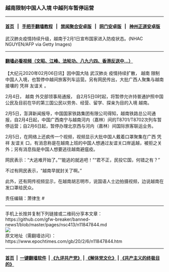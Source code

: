 ### 越南限制中国人入境 中越列车暂停运营
------------------------

#### [首页](https://github.com/gfw-breaker/banned-news1/blob/master/README.md) &nbsp;&nbsp;|&nbsp;&nbsp; [手把手翻墙教程](https://github.com/gfw-breaker/guides/wiki) &nbsp;&nbsp;|&nbsp;&nbsp; [禁闻聚合安卓版](https://github.com/gfw-breaker/bn-android) &nbsp;&nbsp;|&nbsp;&nbsp; [网门安卓版](https://github.com/oGate2/oGate) &nbsp;&nbsp;|&nbsp;&nbsp; [神州正道安卓版](https://github.com/SzzdOgate/update) 



<div><img alt="" class="aligncenter wp-post-image" src="https://i.epochtimes.com/assets/uploads/2020/02/GettyImages-1198051181-600x400.jpg"/>
<div class="red16 caption">
 武汉肺炎疫情持续升级，越南于2月1日宣布国家进入防疫状态。(NHAC NGUYEN/AFP via Getty Images)
</div>
</div><hr/>

#### [翻墙必看视频（文昭、江峰、法轮功、八九六四、香港反送中...）](https://github.com/gfw-breaker/banned-news1/blob/master/pages/link3.md)

<div><p>
 【大纪元2020年02月06日讯】因中国大陆
 <ok href="https://www.epochtimes.com/gb/tag/%E6%AD%A6%E6%B1%89%E8%82%BA%E7%82%8E.html">
  武汉肺炎
 </ok>
 疫情持续扩散，
 <ok href="https://www.epochtimes.com/gb/tag/%E8%B6%8A%E5%8D%97.html">
  越南
 </ok>
 限制中国人入境，也暂停中越间旅客列车运营。另有网民传出，大批广西人聚集与越南接壤的
 <ok href="https://www.epochtimes.com/gb/tag/%E5%87%AD%E7%A5%A5.html">
  凭祥
 </ok>
 <ok href="https://www.epochtimes.com/gb/tag/%E5%8F%8B%E8%B0%8A%E5%85%B3.html">
  友谊关
 </ok>
 。
</p>
<p>
 2月4日，
 <ok href="https://www.epochtimes.com/gb/tag/%E8%B6%8A%E5%8D%97.html">
  越南
 </ok>
 外交部领事局通报，
 <span class="css-901oao css-16my406 r-1qd0xha r-ad9z0x r-bcqeeo r-qvutc0">
  自2月5日0时起，将暂停允许持普通护照中国公民及目前在华的第三国公民以劳务、经营、留学、探亲为目的入境
 </span>
 <span class="css-901oao css-16my406 r-1qd0xha r-vw2c0b r-ad9z0x r-bcqeeo r-qvutc0">
  越南。
 </span>
</p>
<p>
 2月5日，澎湃新闻报导，中国国家铁路集团有限公司得知，越南铁路总公司通报，自2月4日起，中国广西南宁与越南河内（嘉林）间的T8701/T8702次列车暂停运营；自2月6日起，暂停办理北京西与河内（嘉林）间国际旅客联运业务。
</p>
<p>
 2月5日，在网络上还疯传一个视频，视频显示大批中国人戴着口罩聚集在广西
 <ok href="https://www.epochtimes.com/gb/tag/%E5%87%AD%E7%A5%A5.html">
  凭祥
 </ok>
 <ok href="https://www.epochtimes.com/gb/tag/%E5%8F%8B%E8%B0%8A%E5%85%B3.html">
  友谊关
 </ok>
 口，有消息称是在越南上班的中国人想通过友谊关口岸返越，被拒之关外；另有消息指是中国人想要逃往越南避瘟疫。
</p>
<p style="text-align: center;">
</p>
<p>
 网民表示：“大逃难开始了。”“能逃的就逃吧！”“君不正，民投它国，何错之有？”
</p>
<p>
 不过有网民表示，“越南早就封关了啊。”
</p>
<p>
 此外，还有网传视频显示，在越南胡志明市，说国语人士边拍摄视频，边说越南在发口罩给民众。
</p>
<p style="text-align: center;">
</p>
<p style="text-align: center;">
</p>
<p>
 责任编辑：萧律生 #
</p>
</div>
<hr/>
手机上长按并复制下列链接或二维码分享本文章：<br/>
https://github.com/gfw-breaker/banned-news1/blob/master/pages/nsc413/n11847844.md <br/>
<a href='https://github.com/gfw-breaker/banned-news1/blob/master/pages/nsc413/n11847844.md'><img src='https://github.com/gfw-breaker/banned-news1/blob/master/pages/nsc413/n11847844.md.png'/></a> <br/>
原文地址（需翻墙访问）：https://www.epochtimes.com/gb/20/2/6/n11847844.htm


------------------------
#### [首页](https://github.com/gfw-breaker/banned-news1/blob/master/README.md) &nbsp;|&nbsp; [一键翻墙软件](https://github.com/gfw-breaker/nogfw/blob/master/README.md) &nbsp;| [《九评共产党》](https://github.com/gfw-breaker/9ping.md/blob/master/README.md#九评之一评共产党是什么) | [《解体党文化》](https://github.com/gfw-breaker/jtdwh.md/blob/master/README.md) | [《共产主义的终极目的》](https://github.com/gfw-breaker/gczydzjmd.md/blob/master/README.md)


<img src='http://gfw-breaker.win/banned-news/pages/nsc413/n11847844.md' width='0px' height='0px'/>